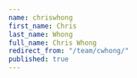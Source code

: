 ```yaml
---
name: chriswhong
first_name: Chris
last_name: Whong
full_name: Chris Whong
redirect_from: "/team/cwhong/"
published: true
---
```


